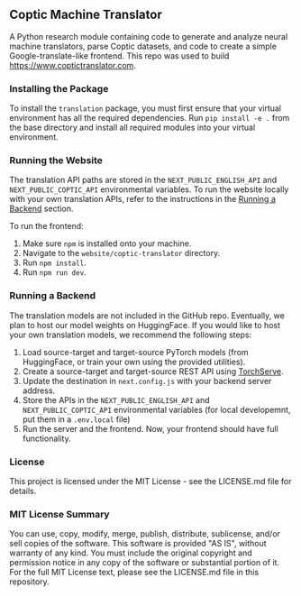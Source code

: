 ## Coptic Machine Translator

A Python research module containing code to generate and analyze neural machine translators, parse Coptic datasets, and code to create a simple Google-translate-like frontend. This repo was used to build https://www.coptictranslator.com.


### Installing the Package
To install the `translation` package, you must first ensure that your virtual environment has all the required dependencies. Run `pip install -e .` from the base directory and install all required modules into your virtual environment.

### Running the Website
The translation API paths are stored in the `NEXT_PUBLIC_ENGLISH_API` and `NEXT_PUBLIC_COPTIC_API` environmental variables. To run the website locally with your own translation APIs, refer to the instructions in the [Running a Backend](#running-a-backend) section.

To run the frontend:
1. Make sure `npm` is installed onto your machine.
2. Navigate to the `website/coptic-translator` directory.
3. Run `npm install`.
4. Run `npm run dev`.

### Running a Backend
The translation models are not included in the GitHub repo. Eventually, we plan to host our model weights on HuggingFace. If you would like to host your own translation models, we recommend the following steps:
1. Load source-target and target-source PyTorch models (from HuggingFace, or train your own using the provided utilities).
2. Create a source-target and target-source REST API using [TorchServe](https://pytorch.org/serve/).
3. Update the destination in `next.config.js` with your backend server address.
4. Store the APIs in the `NEXT_PUBLIC_ENGLISH_API` and `NEXT_PUBLIC_COPTIC_API` environmental variables (for local developemnt, put them in a `.env.local` file)
5. Run the server and the frontend. Now, your frontend should have full functionality.

### License

This project is licensed under the MIT License - see the LICENSE.md file for details.

### MIT License Summary
You can use, copy, modify, merge, publish, distribute, sublicense, and/or sell copies of the software.
This software is provided "AS IS", without warranty of any kind.
You must include the original copyright and permission notice in any copy of the software or substantial portion of it.
For the full MIT License text, please see the LICENSE.md file in this repository.












